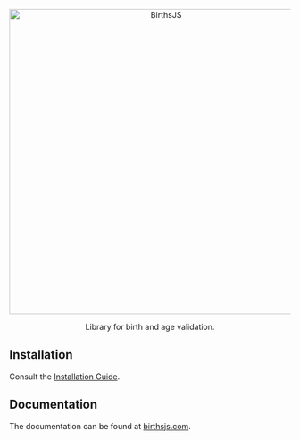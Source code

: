 <p align="center">
  <a href="births.netlify.app">
    <img alt="BirthsJS" src="https://github.com/francisco-cruz/BirthsJS/blob/main/logo.png" width="546">
  </a>
</p>

<p align="center">
 Library for birth and age validation.
</p>

## Installation

Consult the [Installation Guide](https://yarnpkg.com/getting-started/install).

## Documentation

The documentation can be found at [birthsjs.com](https://yarnpkg.com/).
